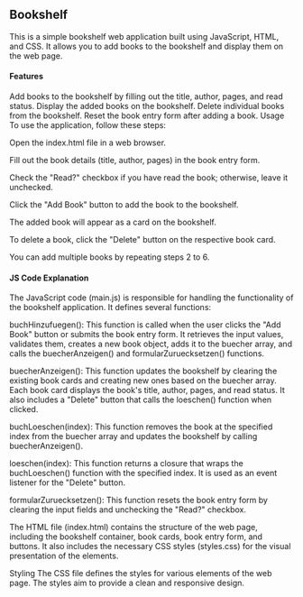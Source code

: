 ## Bookshelf
This is a simple bookshelf web application built using JavaScript, HTML, and CSS. It allows you to add books to the bookshelf and display them on the web page.

#### Features
Add books to the bookshelf by filling out the title, author, pages, and read status.
Display the added books on the bookshelf.
Delete individual books from the bookshelf.
Reset the book entry form after adding a book.
Usage
To use the application, follow these steps:

Open the index.html file in a web browser.

Fill out the book details (title, author, pages) in the book entry form.

Check the "Read?" checkbox if you have read the book; otherwise, leave it unchecked.

Click the "Add Book" button to add the book to the bookshelf.

The added book will appear as a card on the bookshelf.

To delete a book, click the "Delete" button on the respective book card.

You can add multiple books by repeating steps 2 to 6.

#### JS Code Explanation
The JavaScript code (main.js) is responsible for handling the functionality of the bookshelf application. It defines several functions:

buchHinzufuegen(): This function is called when the user clicks the "Add Book" button or submits the book entry form. It retrieves the input values, validates them, creates a new book object, adds it to the buecher array, and calls the buecherAnzeigen() and formularZuruecksetzen() functions.

buecherAnzeigen(): This function updates the bookshelf by clearing the existing book cards and creating new ones based on the buecher array. Each book card displays the book's title, author, pages, and read status. It also includes a "Delete" button that calls the loeschen() function when clicked.

buchLoeschen(index): This function removes the book at the specified index from the buecher array and updates the bookshelf by calling buecherAnzeigen().

loeschen(index): This function returns a closure that wraps the buchLoeschen() function with the specified index. It is used as an event listener for the "Delete" button.

formularZuruecksetzen(): This function resets the book entry form by clearing the input fields and unchecking the "Read?" checkbox.


The HTML file (index.html) contains the structure of the web page, including the bookshelf container, book cards, book entry form, and buttons. It also includes the necessary CSS styles (styles.css) for the visual presentation of the elements.


Styling
The CSS file  defines the styles for various elements of the web page. The styles aim to provide a clean and responsive design.
